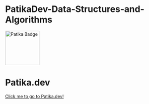 # PatikaDev-Data-Structures-and-Algorithms
 <a href="https://app.patika.dev/rosalie" target="blank"><img src="https://global-uploads.webflow.com/6097e0eca1e87557da031fef/609859a191abe5d64b17fed3_Patika%20logo-p-500.png" height="110" alt="Patika Badge"/></a>

# Patika.dev


[Click me to go to Patika.dev!](https://www.patika.dev/tr/bootcamp)
